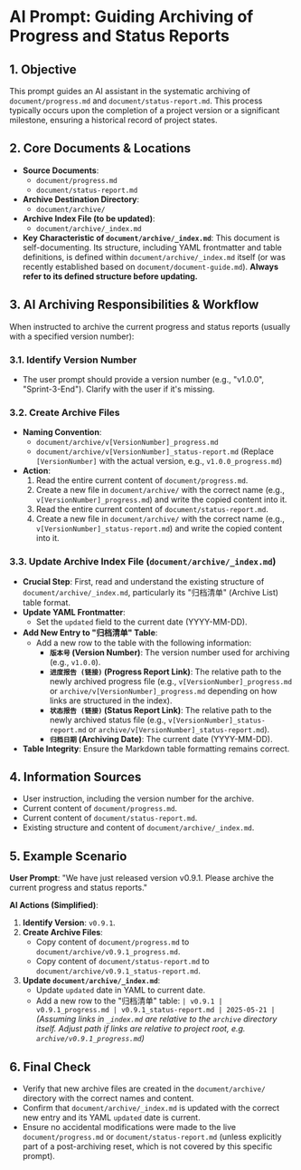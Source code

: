 # AI Prompt: Guiding Archiving of Progress and Status Reports

## 1. Objective

This prompt guides an AI assistant in the systematic archiving of `document/progress.md` and `document/status-report.md`. This process typically occurs upon the completion of a project version or a significant milestone, ensuring a historical record of project states.

## 2. Core Documents & Locations

- **Source Documents**:
  - `document/progress.md`
  - `document/status-report.md`
- **Archive Destination Directory**:
  - `document/archive/`
- **Archive Index File (to be updated)**:
  - `document/archive/_index.md`
- **Key Characteristic of `document/archive/_index.md`**: This document is self-documenting. Its structure, including YAML frontmatter and table definitions, is defined within `document/archive/_index.md` itself (or was recently established based on `document/document-guide.md`). **Always refer to its defined structure before updating.**

## 3. AI Archiving Responsibilities & Workflow

When instructed to archive the current progress and status reports (usually with a specified version number):

### 3.1. Identify Version Number

- The user prompt should provide a version number (e.g., "v1.0.0", "Sprint-3-End"). Clarify with the user if it's missing.

### 3.2. Create Archive Files

- **Naming Convention**:
  - `document/archive/v[VersionNumber]_progress.md`
  - `document/archive/v[VersionNumber]_status-report.md`
    (Replace `[VersionNumber]` with the actual version, e.g., `v1.0.0_progress.md`)
- **Action**:
  1.  Read the entire current content of `document/progress.md`.
  2.  Create a new file in `document/archive/` with the correct name (e.g., `v[VersionNumber]_progress.md`) and write the copied content into it.
  3.  Read the entire current content of `document/status-report.md`.
  4.  Create a new file in `document/archive/` with the correct name (e.g., `v[VersionNumber]_status-report.md`) and write the copied content into it.

### 3.3. Update Archive Index File (`document/archive/_index.md`)

- **Crucial Step**: First, read and understand the existing structure of `document/archive/_index.md`, particularly its "归档清单" (Archive List) table format.
- **Update YAML Frontmatter**:
  - Set the `updated` field to the current date (YYYY-MM-DD).
- **Add New Entry to "归档清单" Table**:
  - Add a new row to the table with the following information:
    - **`版本号` (Version Number)**: The version number used for archiving (e.g., `v1.0.0`).
    - **`进度报告 (链接)` (Progress Report Link)**: The relative path to the newly archived progress file (e.g., `v[VersionNumber]_progress.md` or `archive/v[VersionNumber]_progress.md` depending on how links are structured in the index).
    - **`状态报告 (链接)` (Status Report Link)**: The relative path to the newly archived status file (e.g., `v[VersionNumber]_status-report.md` or `archive/v[VersionNumber]_status-report.md`).
    - **`归档日期` (Archiving Date)**: The current date (YYYY-MM-DD).
- **Table Integrity**: Ensure the Markdown table formatting remains correct.

## 4. Information Sources

- User instruction, including the version number for the archive.
- Current content of `document/progress.md`.
- Current content of `document/status-report.md`.
- Existing structure and content of `document/archive/_index.md`.

## 5. Example Scenario

**User Prompt**: "We have just released version v0.9.1. Please archive the current progress and status reports."

**AI Actions (Simplified)**:

1.  **Identify Version**: `v0.9.1`.
2.  **Create Archive Files**:
    - Copy content of `document/progress.md` to `document/archive/v0.9.1_progress.md`.
    - Copy content of `document/status-report.md` to `document/archive/v0.9.1_status-report.md`.
3.  **Update `document/archive/_index.md`**:
    - Update `updated` date in YAML to current date.
    - Add a new row to the "归档清单" table:
      `| v0.9.1 | v0.9.1_progress.md | v0.9.1_status-report.md | 2025-05-21 |`
      _(Assuming links in `_index.md` are relative to the `archive` directory itself. Adjust path if links are relative to project root, e.g. `archive/v0.9.1_progress.md`)_

## 6. Final Check

- Verify that new archive files are created in the `document/archive/` directory with the correct names and content.
- Confirm that `document/archive/_index.md` is updated with the correct new entry and its YAML `updated` date is current.
- Ensure no accidental modifications were made to the live `document/progress.md` or `document/status-report.md` (unless explicitly part of a post-archiving reset, which is not covered by this specific prompt).
